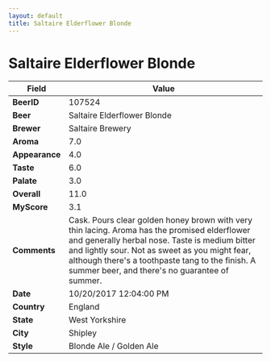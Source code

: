 ```yaml
---
layout: default
title: Saltaire Elderflower Blonde
---
```


# Saltaire Elderflower Blonde

| Field         | Value     |
|---------------|-----------|
| **BeerID** | 107524 |
| **Beer** | Saltaire Elderflower Blonde |
| **Brewer** | Saltaire Brewery |
| **Aroma** | 7.0 |
| **Appearance** | 4.0 |
| **Taste** | 6.0 |
| **Palate** | 3.0 |
| **Overall** | 11.0 |
| **MyScore** | 3.1 |
| **Comments** | Cask. Pours clear golden honey brown with very thin lacing. Aroma has the promised elderflower and generally herbal nose. Taste is medium bitter and lightly sour. Not as sweet as you might fear, although there&#39;s a toothpaste tang to the finish. A summer beer, and there&#39;s no guarantee of summer. |
| **Date** | 10/20/2017 12:04:00 PM |
| **Country** | England |
| **State** | West Yorkshire |
| **City** | Shipley |
| **Style** | Blonde Ale / Golden Ale |
